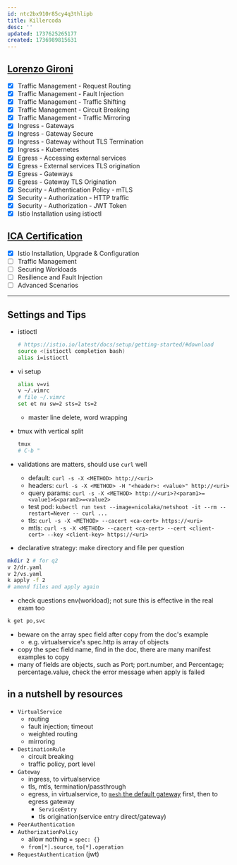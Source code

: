 ```yaml
---
id: ntc2bx910r85cy4q3thlipb
title: Killercoda
desc: ''
updated: 1737625265177
created: 1736989815631
---
```


## [Lorenzo Gironi](https://killercoda.com/lorenzo-g)

- [x] Traffic Management - Request Routing
- [x] Traffic Management - Fault Injection
- [x] Traffic Management - Traffic Shifting
- [x] Traffic Management - Circuit Breaking
- [x] Traffic Management - Traffic Mirroring
- [x] Ingress - Gateways
- [x] Ingress - Gateway Secure
- [x] Ingress - Gateway without TLS Termination
- [x] Ingress - Kubernetes
- [x] Egress - Accessing external services
- [x] Egress - External services TLS origination
- [x] Egress - Gateways
- [x] Egress - Gateway TLS Origination
- [x] Security - Authentication Policy - mTLS
- [x] Security - Authorization - HTTP traffic
- [x] Security - Authorization - JWT Token
- [x] Istio Installation using istioctl

## [ICA Certification](https://killercoda.com/ica-scenarios)

- [x] Istio Installation, Upgrade & Configuration
- [ ] Traffic Management
- [ ] Securing Workloads
- [ ] Resilience and Fault Injection
- [ ] Advanced Scenarios

---

## Settings and Tips

- istioctl

  ```sh
  # https://istio.io/latest/docs/setup/getting-started/#download
  source <(istioctl completion bash)
  alias i=istioctl
  ```

- vi setup

  ```sh
  alias v=vi
  v ~/.vimrc
  # file ~/.vimrc
  set et nu sw=2 sts=2 ts=2
  ```

  - master line delete, word wrapping
- tmux with vertical split

  ```sh
  tmux
  # C-b "
  ```

- validations are matters, should use `curl` well
  - default: `curl -s -X <METHOD> http://<uri>`
  - headers: `curl -s -X <METHOD> -H "<header>: <value>" http://<uri>`
  - query params: `curl -s -X <METHOD> http://<uri>?<param1>=<value1>&<param2>=<value2>`
  - test pod: `kubectl run test --image=nicolaka/netshoot -it --rm --restart=Never -- curl ...`
  - tls: `curl -s -X <METHOD> --cacert <ca-cert> https://<uri>`
  - mtls: `curl -s -X <METHOD> --cacert <ca-cert> --cert <client-cert> --key <client-key> https://<uri>`
- declarative strategy: make directory and file per question

```sh
mkdir 2 # for q2
v 2/dr.yaml
v 2/vs.yaml
k apply -f 2
# amend files and apply again
```

- check questions env(workload); not sure this is effective in the real exam too

```sh
k get po,svc
```

- beware on the array spec field after copy from the doc's example
  - e.g. virtualservice's spec.http is array of objects
- copy the spec field name, find in the doc, there are many manifest examples to copy
- many of fields are objects, such as Port; port.number, and Percentage; percentage.value, check the error message when apply is failed

## in a nutshell by resources

- `VirtualService`
  - routing
  - fault injection; timeout
  - weighted routing
  - mirroring
- `DestinationRule`
  - circuit breaking
  - traffic policy, port level
- `Gateway`
  - ingress, to virtualservice
  - tls, mtls, termination/passthrough
  - egress, in virtualservice, to [`mesh` the default gateway](https://istio.io/latest/docs/reference/config/networking/virtual-service/#VirtualService-gateways) first, then to egress gateway
    - `ServiceEntry`
    - tls origination(service entry direct/gateway)
- `PeerAuthentication`
- `AuthorizationPolicy`
  - allow nothing = `spec: {}`
  - `from[*].source`, `to[*].operation`
- `RequestAuthentication` (jwt)
